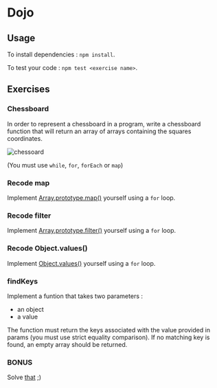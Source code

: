 # Dojo

## Usage

To install dependencies : `npm install`.

To test your code : `npm test <exercise name>`.

## Exercises

### Chessboard

In order to represent a chessboard in a program, write a chessboard function that will return an array of arrays containing the squares coordinates.

![chessoard](https://www.chess-poster.com/english/learn_chess/notation/images/coordinates_2.gif)

(You must use `while`, `for`, `forEach` or `map`)

### Recode map

Implement [Array.prototype.map()](https://developer.mozilla.org/en-US/docs/Web/JavaScript/Reference/Global_Objects/Array/map) yourself using a `for` loop.

### Recode filter

Implement [Array.prototype.filter()](https://developer.mozilla.org/en-US/docs/Web/JavaScript/Reference/Global_Objects/Array/filter) yourself using a `for` loop.


### Recode Object.values()

Implement [Object.values()](https://developer.mozilla.org/en-US/docs/Web/JavaScript/Reference/Global_objects/Object/values) yourself using a `for` loop.

### findKeys

Implement a funtion that takes two parameters : 
- an object
- a value

The function must return the keys associated with the value provided in params (you must use strict equality comparison). If no matching key is found, an empty array should be returned.

### BONUS

Solve [that](https://questionsacm.isograd.com/codecontest/pdf/237_YaHourtsCOLOre_en.pdf) ;)
